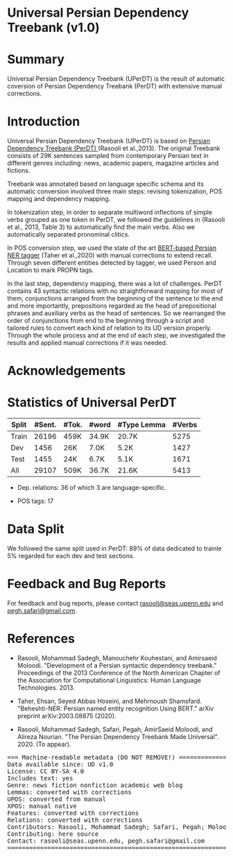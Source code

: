 # Universal Persian Dependency Treebank (v1.0)

# Summary
Universal Persian Dependency Treebank (UPerDT) is the result of automatic coversion of Persian Dependency Treebank (PerDT) with extensive manual corrections. 

# Introduction
Universal Persian Dependency Treebank (UPerDT) is based on <a href="https://www.aclweb.org/anthology/N13-1031v1.pdf"> Persian Dependency Treebank (PerDT) </a>(Rasooli et al.,2013). The original Treebank consists of 29K sentences sampled from contemporary Persian text in different genres including: news, academic papers, magazine articles and fictions. 

Treebank was annotated based on language specific schema and its automatic conversion involved three main steps: revising tokenization, POS mapping and dependency mapping. 

In tokenization step, in order to separate multiword inflections of simple verbs grouped as one token in PerDT, we followed the guidelines in (Rasooli et al., 2013, Table 3) to automatically find the main verbs. Also we automatically separated pronominal clitics. 

In POS conversion step, we used the state of the art <a href="https://arxiv.org/abs/2003.08875"> BERT-based Persian NER tagger</a> (Taher et al.,2020) with manual corrections to extend recall. Through seven different entities detected by tagger, we used Person and Location to mark PROPN tags. 

In the last step, dependency mapping, there was a lot of challenges. PerDT contains 43 syntactic relations with no straightforward mapping for most of them, conjunctions arranged from the beginning of the sentence to the end and more importantly, prepositions regarded as the head of prepositional phrases and auxiliary verbs as the head of sentences. So we rearranged the order of conjunctions from end to the beginning through a script and tailored rules to convert each kind of relation to its UD version properly. Through the whole process and at the end of each step, we investigated the results and applied manual corrections if it was needed.  

# Acknowledgements

#

# Statistics of Universal PerDT
| Split | #Sent. | #Tok. | #word | #Type Lemma | #Verbs |
|-------|--------|-------|-------|-------------|--------|
| Train |  26196 |  459K | 34.9K |    20.7K    |  5275  |
| Dev   |  1456  |  26K  |  7.0K |     5.2K    |  1427  |
| Test  |  1455  |  24K  |  6.7K |     5.1K    |  1671  |
| All   |  29107 |  509K | 36.7K |    21.6K    |  5413  |

* Dep. relations: 36 of which 3 are language-specific.

* POS tags: 17

# Data Split
We followed the same split used in PerDT: 89% of data dedicated to trainle 5% regarded for each dev and test sections. 

# Feedback and Bug Reports
For feedback and bug reports, please contact rasooli@seas.upenn.edu and pegh.safari@gmail.com.


# References

*  Rasooli, Mohammad Sadegh, Manouchehr Kouhestani, and Amirsaeid Moloodi. "Development of a Persian syntactic dependency treebank." Proceedings of the 2013 Conference of the North American Chapter of the Association for Computational Linguistics: Human Language Technologies. 2013.

*  Taher, Ehsan, Seyed Abbas Hoseini, and Mehrnoush Shamsfard. "Beheshti-NER: Persian named entity recognition Using BERT." arXiv preprint arXiv:2003.08875 (2020).

*  Rasooli, Mohammad Sadegh, Safari, Pegah, AmirSaeid Moloodi, and Alireza Nourian. "The Persian Dependency Treebank Made Universal". 2020. (To appear).




<pre>
=== Machine-readable metadata (DO NOT REMOVE!) ================================
Data available since: UD v1.0
License: CC BY-SA 4.0
Includes text: yes
Genre: news fiction nonfiction academic web blog
Lemmas: converted with corrections 
UPOS: converted from manual
XPOS: manual native
Features: converted with corrections
Relations: converted with corrections 
Contributors: Rasooli, Mohammad Sadegh; Safari, Pegah; Moloodi, AmirSaeid; Nourian, Alireza
Contributing: here source
Contact: rasooli@seas.upenn.edu, pegh.safari@gmail.com
===============================================================================
</pre>
